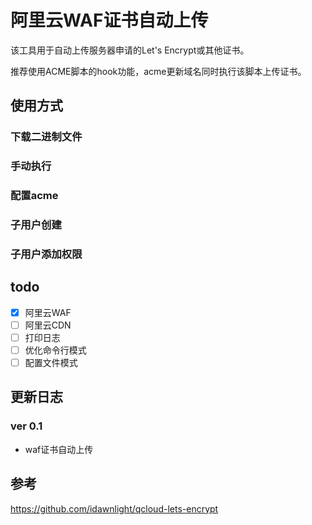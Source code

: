 # 阿里云WAF证书自动上传
该工具用于自动上传服务器申请的Let's Encrypt或其他证书。

推荐使用ACME脚本的hook功能，acme更新域名同时执行该脚本上传证书。
## 使用方式
### 下载二进制文件
### 手动执行
### 配置acme
### 子用户创建
### 子用户添加权限

## todo
- [x] 阿里云WAF
- [ ] 阿里云CDN 
- [ ] 打印日志
- [ ] 优化命令行模式
- [ ] 配置文件模式
## 更新日志
### ver 0.1
- waf证书自动上传
## 参考
https://github.com/idawnlight/qcloud-lets-encrypt